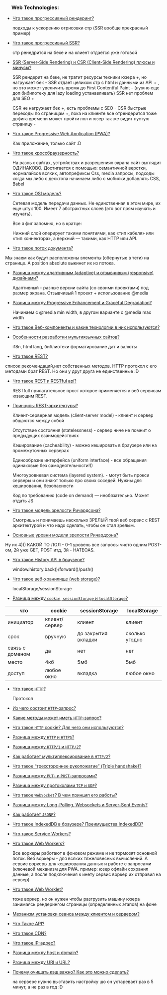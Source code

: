 <h3>
  <img src="../assets/WWW.png" width="16" height="16" />
  <span>Web Technologies:</span>
</h3>

- [Что такое прогрессивный рендеринг?](https://youtu.be/IooJ3P2VUYs?t=26)

  подходы к ускорению отрисовки стр (SSR вообще прекрасный пример)
- [Что такое прогрессивный SSR?](https://youtu.be/trriSYNrHw4?t=25)

  стр ренедрится на беке и на клиент отдается уже готовой
- [SSR (Server-Side Rendering) и CSR (Client-Side Rendering) плюсы и минусы?](https://youtu.be/3bC0orWHc5g?t=579)

  SSR рендерит на беке, не тратит ресурсы техники юзера +, но нагружает бек -
  SSR отдает целиком стр с html и данными из API + , но это может увеличить время до First Contentful Paint - (нужно еще доп бибилотеку для lazy loading устанавливать)
  SSR нет проблем для SEO +

  CSR не нагружает бек +,  есть проблемы с SEO -
  CSR быстрые переходы по страницам +, пока на клиенте все отрендерится тоже дофига времени может пройти лол и юзер так же видит пустую страницу -
  
- [Что такое Progressive Web Application (PWA)?](https://youtu.be/XtQPrt8G0n8?t=76)

  Как приложение, только сайт :D
  
- [Что такое кроссбраузерность?](https://youtu.be/kx3dR6ztICU?t=90)

  На разных сайтах, устройствах и разрешениях экрана сайт выглядит ОДИНАКОВО.
  Достигается с помощью: семантичной верстки, нормалайзов всяких, автопрефиксы Css, media запросы, подходы когда мы либо с десктопа начинаем либо с мобилки добавлять CSS, Babel
  
- [Что такое OSI модель?](https://youtu.be/-mWa7erZu64?t=461)

  Сетевая модель передачи данных. Не единственная в этом мире, их еще штук 100. Имеет 7 абстрактных слоев (это вот прям изучать и изучать).

  
  Все я фиг запомню, но в кратце:

  
  Нижний слой оперирует такими понятиями, как «тип кабеля» или «тип коннектора», а верхний — такими, как HTTP или API.

- [Что такое поток документа?](https://youtu.be/trriSYNrHw4?t=102)

 Мы знаем как будут расположены элементы (обернутые в теги) на странице. А position absolute выкинет их из потока.
 
- [Разница между адаптивным (adaptive) и отзывчивым (responsive) дизайнами?](https://youtu.be/1eIRTdgzHtw?t=233)

  Адаптивный - разные версии сайта (со своими проектами) под размер экрана. Отзывчивый 1 проект + использование @media 
 
- [Разница между Progressive Enhancement и Graceful Degradation?](https://youtu.be/rlWgI7AvV18?t=286)

  Начинаем с @media min width, в другом варианте с @media max width
  
- [Что такое Веб-компоненты и какие технологии в них используются?](https://youtu.be/G4iYlbilozM?t=704)

  
- [Особенности разработки мультиязычных сайтов?](https://youtu.be/yvOXvZ8aEFo?t=82)

  i18n, html lang, библиотеки форматирование дат и валюты
  
- [Что такое REST?](https://youtu.be/ovV8GhIkzBE?t=352)

список рекомендаций,нет собственных методов. HTTP протокол с его методами брат REST. Но они у друг друга не единственные :D 
 
- [Что такое REST и RESTful api?](https://youtu.be/__neFkxAO9s?t=334)

  RESTfull прилагательное прост которое применяется к веб сервисам юзающим REST.

  
- [Принципы REST-архитектуры?](https://youtu.be/-mWa7erZu64?t=159)

  Клиент-серверная модель (client-server model) - клиент и сервер общаются между собой

  
  Отсутствие состояния (statelessness) - сервер ниче не помнит о предыдущих взаимодействиях

  
  Кэширование (cacheability) - можно кешировать в браузере или на промежуточных серверах

  
  Единообразие интерфейса (uniform interface) - все обращения одинаковые без самодеятельности!))

  
  Многоуровневая система (layered system). - могут быть прокси серверы и они знают только про своих соседей. Нужны для кеширования, безопасности

  
  Код по требованию (code on demand) — необязательно. Может отдать JS
  
- [Что такое модель зрелости Ричардсона?](https://youtu.be/-mWa7erZu64?t=30)

  Смотришь и понимаешь насколько ЗРЕЛЫЙ твой веб сервис с REST архитектурой и что надо сделать, чтобы он стал зрелым.
  
- [Основные уровни модели зрелости Ричардсона?](https://youtu.be/-mWa7erZu64?t=73)

Ну их 4)))
КАКОЙ ТО ЛОЛ - 0-1 уровень все запросы чисто одним POST-ом, 2й уже GET, POST итд, 3й - HATEOAS.

  
- [Что такое History API в браузере?](https://youtu.be/XtQPrt8G0n8?t=352)

  window.history.back()/forward()/push()
  
- [Что такое веб-хранилище (web storage)?](https://youtu.be/XtQPrt8G0n8?t=406)

  localStorage/sessionStorage
  
- [Разница между `cookie`, `sessionStorage` и `localStorage`?](https://youtu.be/nvktMVFM0_M?t=604)



|  что | cookie  |  sessionStorage | localStorage  |   
|---|---|---|---|
| инициатор  | клиент/сервер  |  клиент |  клиент |  
|  срок | вручную  | до закрытия вкладки  |  сколько угодно |   
|  связь с доменом |  да |  нет | нет  |   
| место | 4кб|5мб|5мб|
|доступ|любое окно|вкладка|любое окно|


- [Что такое `HTTP`?](https://youtu.be/w-vUj0gHGgg?t=422)

  Протокол
  
- [Из чего состоит `HTTP`-запрос?](https://youtu.be/w-vUj0gHGgg?t=483)
- [Какие методы может иметь `HTTP`-запрос?](https://youtu.be/G4iYlbilozM?t=419)
- [Что такое `HTTP` cookie? Для чего они используются?](https://youtu.be/G4iYlbilozM?t=488)
- [Разница между `HTTP` и `HTTPS`?](https://youtu.be/xZLxdts7ZW4?t=31)
- [Разница между `HTTP/1`  и `HTTP/2`?](https://youtu.be/-mWa7erZu64?t=265)
- [Как работает мультиплексирование в `HTTP/2`?](https://youtu.be/-mWa7erZu64?t=378)
- [Что такое “трехстороннее рукопожатие” (Triple handshake)?](https://youtu.be/__neFkxAO9s?t=409)
- [Разница между `PUT`- и `POST`-запросами?](https://youtu.be/ngyOYuTrUk8?t=29)
- [Разница между протоколами `TCP` и `UDP`?](https://youtu.be/trriSYNrHw4?t=234)
- [Что такое `WebSocket`? В чем принцип его работы?](https://youtu.be/yvOXvZ8aEFo?t=237)
- [Разница между Long-Polling, Websockets и Server-Sent Events?](https://youtu.be/xZLxdts7ZW4?t=98)
- [Как работает `JSONP`?](https://youtu.be/trriSYNrHw4?t=178)
- [Что такое IndexedDB в браузере? Преимущества IndexedDB?](https://youtu.be/V-m0sQ-hW58?t=653)

  
- [Что такое Service Workers?](https://youtu.be/V-m0sQ-hW58?t=727)
- [Что такое Web Workers?](https://youtu.be/V-m0sQ-hW58?t=811)

  Все воркеры работают в фоновом режиме и не тормозят основной поток.
  Веб воркеры - для всяких тяжеловесных вычислений. А сервис воркеры для кеширования данных и работе с запросами (ключевой механизм для PWA. пример: юзер офлайн сохранил данные, а после подключения к инету сервис воркер их отправил на сервер)
  
- [Что такое Web Worklet?](https://youtu.be/__neFkxAO9s?t=521)

  тоже воркер, но он нужен чтобы разгрузить машину юзера занимаясь рендерингом страницы (определенных этапов) на фоне

- [Механизм установки сеанса между клиентом и сервером?](https://youtu.be/-mWa7erZu64?t=570)

  
- [Что Такое API?](https://youtu.be/ngyOYuTrUk8?t=98)

  
- [Что такое CDN?](https://youtu.be/ngyOYuTrUk8?t=152)

  
- [Что такое IP-адрес?](https://youtu.be/70VnuTXi4Wk?t=720)

  
- [Разница между host и domain?](https://youtu.be/70VnuTXi4Wk?t=779)

  
- [Разница между URI и URL?](https://youtu.be/70VnuTXi4Wk?t=844)

  
- [Почему очищать кэш важно? Как это можно сделать?](https://youtu.be/N1wPX5Z4HKE?t=30)

  на сервере нужно выставить настройку шо он устаревает раз в 5 минут, а не раз в год :D 
